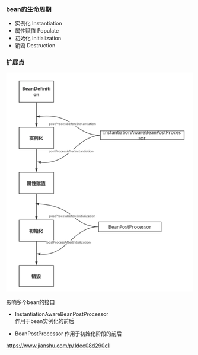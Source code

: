 ### bean的生命周期
- 实例化 Instantiation
- 属性赋值 Populate
- 初始化 Initialization
- 销毁 Destruction

### 扩展点
![](../a-imgs/bean生命周期.png)

影响多个bean的接口
- InstantiationAwareBeanPostProcessor  
作用于bean实例化的前后

- BeanPostProcessor
作用于初始化阶段的前后


https://www.jianshu.com/p/1dec08d290c1